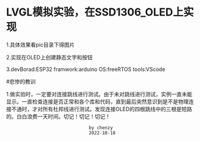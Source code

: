 # LVGL模拟实验，在SSD1306_OLED上实现
1.具体效果看pic目录下得图片

2.实现在OLED上创建静态文字和按钮

3.devBorad:ESP32 framwork:arduino OS:freeRTOS tools:VScode

#悲惨的教训

1.做实验时，一定要对连接跳线进行测试。由于未对跳线进行测试，实例一直未能显示。一直检查连接是否正常和各个库和代码，直到最后突然意识到是不是物理连接不通时，才对所有杜邦线进行测试。发现连接OLED的四根跳线中的三根是短路的。白白浪费一天时间。切记！切记！切记！


                                   by chenzy
                                   2022-10-18
